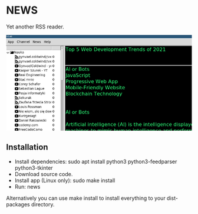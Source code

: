 # NEWS

Yet another RSS reader.

![news](docs/screenshot.png?raw=true "News 0.2")

## Installation

* Install dependencies: sudo apt install python3 python3-feedparser python3-tkinter
* Download source code.
* Install app (Linux only): sudo make install
* Run: news

Alternatively you can use make install to install everything to your dist-packages directory.
